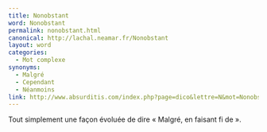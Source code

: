 ```yaml
---
title: Nonobstant
word: Nonobstant
permalink: nonobstant.html
canonical: http://lachal.neamar.fr/Nonobstant
layout: word
categories:
  - Mot complexe
synonyms:
  - Malgré
  - Cependant
  - Néanmoins
link: http://www.absurditis.com/index.php?page=dico&lettre=N&mot=Nonobstant
---
```


Tout simplement une façon évoluée de dire « Malgré, en faisant fi de ».

